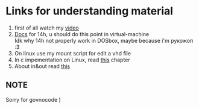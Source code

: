 # Links for understanding material
1. first of all watch my [video][video]
2. [Docs][docs] for 14h, u should do this point in virtual-machine <br>
   Idk why 14h not properly work in DOSbox, maybe because i'm рукожоп :3 
3. On linux use my mount script for edit a vhd file
4. In c impementation on Linux, read [this][c] chapter
5. About in&out read [this][in/out]

[video]:[https://youtu.be/h8RPA4Sb-Ps]
[docs]:[http://www.codenet.ru/progr/dos/int_0013.php]
[c]:[https://www.cmrr.umn.edu/~strupp/serial.html]
[in/out]:[https://sysprog.ru/post/komandy-in-i-out]
## NOTE
Sorry for govnocode )


